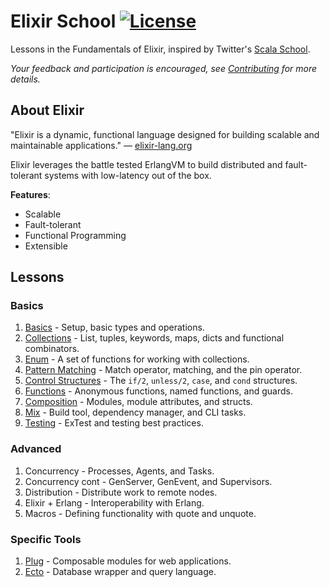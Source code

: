 # Elixir School [![License](http://img.shields.io/badge/license-MIT-brightgreen.svg)](http://opensource.org/licenses/MIT)

Lessons in the Fundamentals of Elixir, inspired by Twitter's [Scala School](http://twitter.github.io/scala_school/).

_Your feedback and participation is encouraged, see [Contributing](CONTRIBUTIING.md) for more details._

## About Elixir

"Elixir is a dynamic, functional language designed for building scalable and maintainable applications." — [elixir-lang.org](http://elixir-lang.org/)

Elixir leverages the battle tested ErlangVM to build distributed and fault-tolerant systems with low-latency out of the box.

__Features__:

+ Scalable
+ Fault-tolerant
+ Functional Programming
+ Extensible

## Lessons

### Basics
1. [Basics](/lessons/basics/basics.md) - Setup, basic types and operations.
1. [Collections](/lessons/basics/collections.md) - List, tuples, keywords, maps, dicts and functional combinators.
1. [Enum](/lessons/basics/enum.md) - A set of functions for working with collections.
1. [Pattern Matching](/lessons/basics/pattern-matching.md) - Match operator, matching, and the pin operator.
1. [Control Structures](/lessons/basics/control-structures.md) - The `if/2`, `unless/2`, `case`, and `cond` structures.
1. [Functions](/lessons/basics/functions.md) - Anonymous functions, named functions, and guards.
1. [Composition](/lessons/basics/composition.md) - Modules, module attributes, and structs.
1. [Mix](/lessons/basics/mix.md) - Build tool, dependency manager, and CLI tasks. 
1. [Testing](/lessons/basics/testing.md) - ExTest and testing best practices.

### Advanced
1. Concurrency - Processes, Agents, and Tasks.
1. Concurrency cont - GenServer, GenEvent, and Supervisors.
1. Distribution - Distribute work to remote nodes.
1. Elixir + Erlang - Interoperability with Erlang.
1. Macros - Defining functionality with quote and unquote.

### Specific Tools
1. [Plug](/lessons/specifics/plug.md) - Composable modules for web applications.
1. [Ecto](/lessons/specifics/ecto.md) - Database wrapper and query language.
